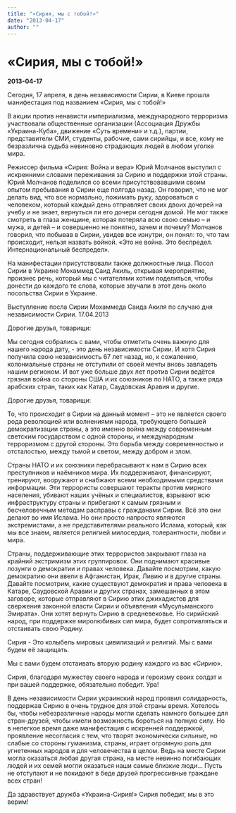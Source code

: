 ```yaml
---
title: "«Сирия, мы с тобой!»"
date: "2013-04-17"
author: ""
---
```


# «Сирия, мы с тобой!»

**2013-04-17** 

Сегодня, 17 апреля, в день независимости Сирии, в Киеве прошла манифестация под названием «Сирия, мы с тобой!»



В акции против ненависти империализма, международного терроризма участвовали общественные организации (Ассоциация Дружбы «Украина-Куба», движение «Суть времени» и т.д.), партии, представители СМИ, студенты, рабочие, сами сирийцы, и все, кому не безразлична судьба невиновно страдающих людей в любом уголке мира.



Режиссер фильма «Сирия: Война и вера» Юрий Молчанов выступил с искренними словами переживания за Сирию и поддержки этой страны. Юрий Молчанов поделился со всеми присутствовавшими своим опытом пребывания в Сирии еще полгода назад. Он говорил, что не мог делать вид, что все нормально, пожимать руку, здороваться с человеком, который каждый день отправляет своих двоих дочерей на учебу и не знает, вернуться ли его дочери сегодня домой. Не мог также смотреть в глаза женщине, которая потеряла всю свою семью – и мужа, и детей – и совершенно не понятно, зачем и почему? Молчанов говорил, что побывав в Сирии, увидев все изнутри, он понял: то, что там происходит, нельзя назвать войной. «Это не война. Это беспредел. Интернациональный беспредел».



На манифестации присутствовали также должностные лица. Посол Сирии в Украине Мохаммед Саид Акиль, открывая мероприятие, произнес речь, который мы с читателями хотим поделиться, чтобы донести до каждого те слова, которые звучали в этот день около посольства Сирии в Украине.



Выступление посла Сирии Мохаммеда Саида Акиля по случаю дня независимости Сирии. 17.04.2013



Дорогие друзья, товарищи:



Мы сегодня собрались с вами, чтобы отметить очень важную для нашего народа дату, - это день независимости Сирии. И хотя Сирия получила свою независимость 67 лет назад, но, к сожалению, колониальные страны не отступили от своей мечты вновь завладеть нашим регионом. И вот уже больше двух лет против Сирии ведётся грязная война со стороны США и их союзников по НАТО, а также ряда арабских стран, таких как Катар, Саудовская Аравия и другие.



Дорогие друзья, товарищи:



То, что происходит в Сирии на данный момент – это не является своего рода революцией или волнениями народа, требующего большей демократизации страны, а это именно война между современным светским государством с одной стороны, и международным терроризмом с другой стороны. Это борьба между современностью и отсталостью, между тьмой и светом, между добром и злом.



Страны НАТО и их союзники перебрасывают к нам в Сирию всех преступников и наёмников мира. Их поддерживают, финансируют, тренируют, вооружают и снабжают всеми необходимыми средствами информации. Эти террористы совершают теракты против мирного населения, убивают наших учёных и специалистов, взрывают всю инфраструктуру страны и прибегают к самым грязным и бесчеловечным методам расправы с гражданами Сирии. Всё это они делают во имя Ислама. Но они просто напросто являются экстремистами, а не представителями реального Ислама, который, как мы все знаем, является религией милосердия, толерантности, любви и мира.



Страны, поддерживающие этих террористов закрывают глаза на крайний экстримизм этих группировок. Они поднимают красивые лозунги о демократии и правах человека. Давайте посмотрим, какую демократию они ввели в Афганистан, Ирак, Ливию и в другие страны. Давайте посмотрим, какие существуют демократия и права человека в Катаре, Саудовской Аравии и других странах, замешанных в этом заговоре, которые отправляют в Сирию этих джихадистов для свержения законной власти Сирии и объявления «Мусульманского Эмирата». Они хотят вернуть Сирию в средневековье. Но сирийский народ, при поддержке миролюбивых сил мира, будет сопротивляться и отстаивать свою Родину.



Сирия - Это колыбель мировых цивилизаций и религий. Мы с вами будем её защищать.



Мы с вами будем отстаивать вторую родину каждого из вас «Сирию».



Сирия, благодаря мужеству своего народа и героизму своих солдат и при вашей поддержке, обязательно победит. Ура!



В день независимости Сирии украинский народ проявил солидарность, поддержав Сирию в очень трудное для этой страны время. Хотелось бы, чтобы небезразличные народы могли сделать намного большее для стран-друзей, чтобы имели возможность бороться на полную силу. Но в нелегкое время даже манифестация с искренней поддержкой, проявление несогласия с тем, что творят экономически сильные, но слабые со стороны гуманизма, страны, играет огромную роль для угнетенных народов и для человечества в целом. Ведь на месте Сирии могла оказаться любая другая страна, на месте невинно погибающих людей и их семей могли оказаться наши самые близкие люди… Пусть не отступают и не покидают в беде друзей прогрессивные граждане всех стран!



Да здравствует дружба «Украина-Сирия!» Сирия победит, мы в это верим!